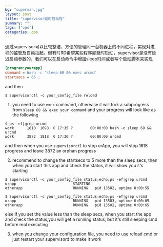 ```yaml
---
bg: "superman.jpg"
layout: post
title: "supervisor延时启动程"
summary: ""
tags: ['ops']
categories: ops
---
```


通过supervisor可以比较整洁、方便的管理同一台机器上的不同进程，实现对进程的监管及自动拉起。但有时RD希望某些程序能延时启动，supervisor是没有延迟启动参数的，我们可以在启动命令中增加sleep时间或者写个启动脚本来实现

```ini
[program:yourapp]
command = bash -c "sleep 60 && exec urcmd'
startsecs = 65 ; 
```

and then

```shell
$ supervisorctl -c your_config_file reload
```

1. you need to use `exec` command, otherwise it will fork a subprogress from `sleep 60 && exec your command` and your progress will look like as the following

```shell
$ ps -ef|grep urcmd
work      1818  1698  0 17:35 ?        00:00:00 bash -c sleep 60 && urcmd
work      3872  1818  0 17:36 ?        00:00:00 urcmd
```

and then when you use `supervisorctl` to stop urApp, you will stop 1818 progress and leave 3872 an orphan progress

2. recommend to change the startsecs to 5 more than the sleep secs, then when you start this app and check the status, it will show you it's starting

```shell
$ supervisorctl -c your_config_file status;echo;ps -ef|grep urcmd
urapp                          STARTING  
otherapp                       RUNNING   pid 13502, uptime 0:00:55

$ supervisorctl -c your_config_file status;echo;ps -ef|grep urcmd
urapp                          RUNNING   pid 13503, uptime 0:00:05
otherapp                       RUNNING   pid 13502, uptime 0:00:65
```

else if you set the value less than the sleep secs, when you start the app and check the status,you will get a running status, but it's still sleeping cmd before real executing

3. when you change your configuration file, you need to use reload cmd or just restart your supervisord to make it work